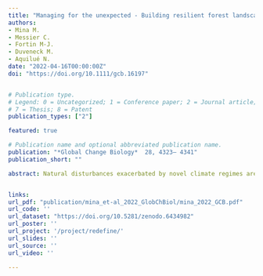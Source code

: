 ```yaml
---
title: "Managing for the unexpected - Building resilient forest landscapes to cope with global change"
authors:
- Mina M.
- Messier C.
- Fortin M-J.
- Duveneck M.
- Aquilué N.
date: "2022-04-16T00:00:00Z"
doi: "https://doi.org/10.1111/gcb.16197"


# Publication type.
# Legend: 0 = Uncategorized; 1 = Conference paper; 2 = Journal article; 3 = Preprint / Working Paper; 4 = Report; 5 = Book; 6 = Book section;
# 7 = Thesis; 8 = Patent
publication_types: ["2"]

featured: true

# Publication name and optional abbreviated publication name.
publication: "*Global Change Biology*  28, 4323– 4341"
publication_short: ""

abstract: Natural disturbances exacerbated by novel climate regimes are increasing worldwide, threatening the ability of forest ecosystems to mitigate global warming through carbon sequestration and to provide other key ecosystem services. One way to cope with unknown disturbance events is to promote the ecological resilience of the forest by increasing both functional trait and structural diversity and by fostering functional connectivity of the landscape to ensure a rapid and efficient self-reorganization of the system. We investigated how expected and unexpected variations in climate and biotic disturbances affect ecological resilience and carbon storage in a forested region in southeastern Canada. Using a process-based forest landscape model (LANDIS-II), we simulated ecosystem responses to climate change and insect outbreaks under different forest policy scenarios—including a novel approach based on functional diversification and network analysis—and tested how the potentially most damaging insect pests interact with changes in forest composition and structure due to changing climate and management. We found that climate warming, lengthening the vegetation season, will increase forest productivity and carbon storage, but unexpected impacts of drought and insect outbreaks will drastically reduce such variables. Generalist, non-native insects feeding on hardwood are the most damaging biotic agents for our region, and their monitoring and early detection should be a priority for forest authorities. Higher forest diversity driven by climate-smart management and fostered by climate change that promotes warm-adapted species, might increase disturbance severity. However, alternative forest policy scenarios led to a higher functional and structural diversity as well as functional connectivity—and thus to higher ecological resilience—than conventional management. Our results demonstrate that adopting a landscape-scale perspective by planning interventions strategically in space and adopting a functional trait approach to diversify forests is promising for enhancing ecological resilience under unexpected global change stressors.


links:
url_pdf: "publication/mina_et-al_2022_GlobChBiol/mina_2022_GCB.pdf"
url_code: ''
url_dataset: "https://doi.org/10.5281/zenodo.6434982"
url_poster: ''
url_project: '/project/redefine/'
url_slides: ''
url_source: ''
url_video: ''

---
```

